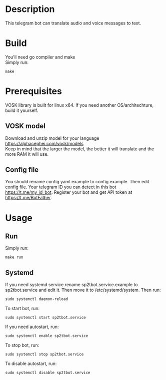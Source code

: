 # Description  
This telegram bot can translate audio and voice messages to text.  

# Build  
You'll need go compiler and make  
Simply run:

```
make
```

# Prerequisites  
VOSK library is built for linux x64. If you need another OS/architechture, build it yourself.  

## VOSK model  
Download and unzip model for your language https://alphacephei.com/vosk/models  
Keep in mind that the larger the model, the better it will translate and the more RAM it will use.  

## Config file  
You should rename config.yaml.example to config.example. Then edit config file. Your telegram ID you can detect in this bot https://t.me/my_id_bot. Register your bot and get API token at https://t.me/BotFather.  

# Usage  

## Run  
Simply run:  

```
make run
```

## Systemd  
If you need systemd service rename sp2tbot.service.example to sp2tbot.service and edit it. Then move it to /etc/systemd/system. Then run:  

```
sudo systemctl daemon-reload
```

To start bot, run:  

```
sudo systemctl start sp2tbot.service
```

If you need autostart, run:  

```
sudo systemctl enable sp2tbot.service
```

To stop bot, run:  

```
sudo systemctl stop sp2tbot.service
```

To disable autostart, run:  

```
sudo systemctl disable sp2tbot.service
```
